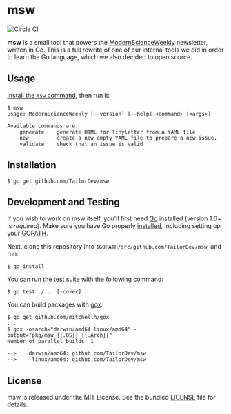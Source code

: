 msw
===

[![Circle CI](https://circleci.com/gh/TailorDev/msw.svg?style=svg)](https://circleci.com/gh/TailorDev/msw)

**msw** is a small tool that powers the
[ModernScienceWeekly](https://tinyletter.com/ModernScienceWeekly) newsletter,
written in Go. This is a full rewrite of one of our internal tools we did in
order to learn the Go language, which we also decided to open source.


## Usage

[Install the `msw` command](#installation), then run it:

    $ msw
    usage: ModernScienceWeekly [--version] [--help] <command> [<args>]

    Available commands are:
        generate    generate HTML for Tinyletter from a YAML file
        new         create a new empty YAML file to prepare a new issue.
        validate    check that an issue is valid


## Installation

    $ go get github.com/TailorDev/msw


## Development and Testing

If you wish to work on msw itself, you'll first need [Go](https://golang.org)
installed (version 1.6+ is _required_). Make sure you have Go properly
[installed](https://golang.org/doc/install), including setting up your
[GOPATH](https://golang.org/doc/code.html#GOPATH).

Next, clone this repository into `$GOPATH/src/github.com/TailorDev/msw`, and
run:

    $ go install

You can run the test suite with the following command:

    $ go test ./... [-cover]

You can build packages with [gox](https://github.com/mitchellh/gox):

    $ go get github.com/mitchellh/gox
    ...
    $ gox -osarch="darwin/amd64 linux/amd64" -output="pkg/msw_{{.OS}}_{{.Arch}}"
    Number of parallel builds: 1

    -->    darwin/amd64: github.com/TailorDev/msw
    -->     linux/amd64: github.com/TailorDev/msw


## License

msw is released under the MIT License. See the bundled [LICENSE](LICENSE.md)
file for details.
